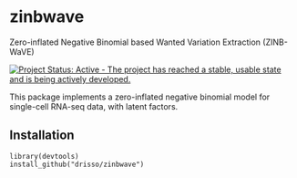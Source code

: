 # zinbwave
Zero-inflated Negative Binomial based Wanted Variation Extraction (ZINB-WaVE)

[![Project Status: Active - The project has reached a stable, usable state and is being actively developed.](http://www.repostatus.org/badges/latest/active.svg)](http://www.repostatus.org/#active)

This package implements a zero-inflated negative binomial model for single-cell RNA-seq data, with latent factors.

## Installation

```{r}
library(devtools)
install_github("drisso/zinbwave")
```

